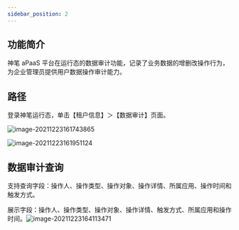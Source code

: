 ```yaml
---
sidebar_position: 2
---
```


## **功能简介**

神笔 aPaaS 平台在运行态的数据审计功能，记录了业务数据的增删改操作行为，为企业管理员提供用户数据操作审计能力。

## **路径**

登录神笔运行态，单击【租户信息】＞【数据审计】页面。

![image-20211223161743865](https://qcloudimg.tencent-cloud.cn/raw/ed9101d6a4721540c038d9e1b0d9847c.png)

![image-20211223161951124](https://qcloudimg.tencent-cloud.cn/raw/23a99cf85452ff7ef1cc3a74186b148f.png)

## 数据审计查询

支持查询字段：操作人、操作类型、操作对象、操作详情、所属应用、操作时间和触发方式。

展示字段：操作人、操作类型、操作对象、操作详情、触发方式、所属应用和操作时间。![image-20211223164113471](https://qcloudimg.tencent-cloud.cn/raw/4e5c3d5474eaafd8bea8c30d7f2c9760.png)

